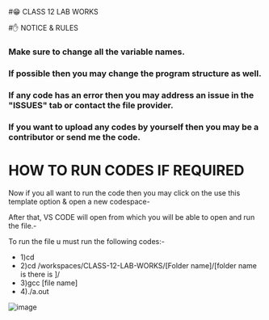 #😁 CLASS 12 LAB WORKS

#✋ NOTICE & RULES

### Make sure to change all the variable names.

### If possible then you may change the program structure as well.

### If any code has an error then you may address an issue in the "ISSUES" tab or contact the file provider.

### If you want to upload any codes by yourself then you may be a contributor or send me the code.
 
# HOW TO RUN CODES IF REQUIRED

Now if you all want to run the code then you may click on the use this template option & open a new codespace-

After that, VS CODE will open from which you will be able to open and run the file.-

To run the file u must run the following codes:- 
 -  1)cd
 -  2)cd /workspaces/CLASS-12-LAB-WORKS/[Folder name]/[folder name is there is ]/
 -  3)gcc [file name]
 -  4)./a.out

![image](https://github.com/ghostrunner0/CLASS-12-LAB-WORKS/assets/138878654/1d0d8735-373d-40e0-bac2-57edafdd4dee)
